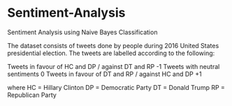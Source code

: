 # Sentiment-Analysis
Sentiment Analysis using Naive Bayes Classification

The dataset consists of tweets done by people during 2016 United States presidential election. The tweets are labelled according to the following:

Tweets in favour of HC and DP / against DT and RP             -1
Tweets with neutral sentiments                                0
Tweets in favour of DT and RP / against HC and DP             +1

where
  HC = Hillary Clinton
  DP = Democratic Party
  DT = Donald Trump 
  RP = Republican Party
